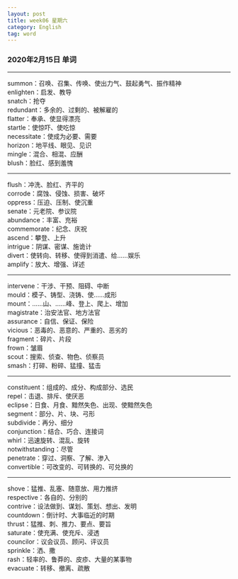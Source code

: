 ```yaml
---
layout: post  
title: week06 星期六  
category: English  
tag: word  
---
```

### 2020年2月15日 单词
- - -
summon：召唤、召集、传唤、使出力气、鼓起勇气、振作精神  
enlighten：启发、教导  
snatch：抢夺  
redundant：多余的、过剩的、被解雇的  
flatter：奉承、使显得漂亮  
startle：使惊吓、使吃惊  
necessitate：使成为必要、需要  
horizon：地平线、眼见、见识  
mingle：混合、相混、应酬  
blush：脸红、感到羞愧  
- - -
flush：冲洗、脸红、齐平的  
corrode：腐蚀、侵蚀、损害、破坏  
oppress：压迫、压制、使沉重  
senate：元老院、参议院  
abundance：丰富、充裕  
commemorate：纪念、庆祝  
ascend：攀登、上升  
intrigue：阴谋、密谋、施诡计  
divert：使转向、转移、使得到消遣、给……娱乐  
amplify：放大、增强、详述  
- - -
intervene：干涉、干预、阻碍、中断  
mould：模子、铸型、浇铸、使……成形  
mount：……山、……峰、登上、爬上、增加  
magistrate：治安法官、地方法官  
assurance：自信、保证、保险  
vicious：恶毒的、恶意的、严重的、恶劣的  
fragment：碎片、片段  
frown：皱眉  
scout：搜索、侦查、物色、侦察员  
smash：打碎、粉碎、猛撞、猛击  
- - -
constituent：组成的、成分、构成部分、选民  
repel：击退、排斥、使厌恶  
eclipse：日食、月食、黯然失色、出现、使黯然失色  
segment：部分、片、块、弓形  
subdivide：再分、细分  
conjunction：结合、巧合、连接词  
whirl：迅速旋转、混乱、旋转  
notwithstanding：尽管  
penetrate：穿过、洞察、了解、渗入  
convertible：可改变的、可转换的、可兑换的  
- - -
shove：猛推、乱塞、随意放、用力推挤  
respective：各自的、分别的  
contrive：设法做到、谋划、策划、想出、发明  
countdown：倒计时、大事临近的时期  
thrust：猛推、刺、推力、要点、要旨  
saturate：使充满、使充斥、浸透  
councilor：议会议员、顾问、评议员  
sprinkle：洒、撒  
rash：轻率的、鲁莽的、皮疹、大量的某事物  
evacuate：转移、撤离、疏散